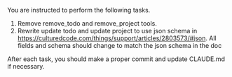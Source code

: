 You are instructed to perform the following tasks.

1. Remove remove_todo and remove_project tools.
4. Rewrite update todo and update project to use json schema in https://culturedcode.com/things/support/articles/2803573/#json. All fields and schema should change to match the json schema in the doc

After each task, you should make a proper commit and update CLAUDE.md if necessary.